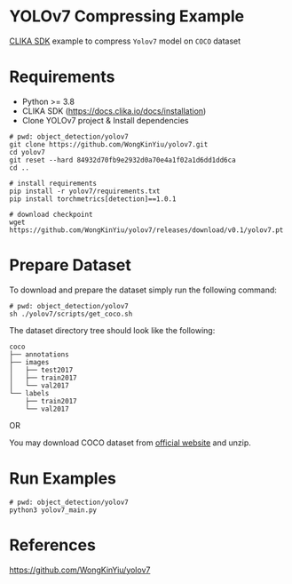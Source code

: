 # YOLOv7 Compressing Example

<ins>CLIKA SDK</ins> example to compress `Yolov7` model on `COCO` dataset

# Requirements

- Python >= 3.8
- CLIKA SDK (https://docs.clika.io/docs/installation)
- Clone YOLOv7 project & Install dependencies

```
# pwd: object_detection/yolov7
git clone https://github.com/WongKinYiu/yolov7.git
cd yolov7
git reset --hard 84932d70fb9e2932d0a70e4a1f02a1d6dd1dd6ca
cd ..

# install requirements
pip install -r yolov7/requirements.txt
pip install torchmetrics[detection]==1.0.1

# download checkpoint
wget https://github.com/WongKinYiu/yolov7/releases/download/v0.1/yolov7.pt
```

# Prepare Dataset

To download and prepare the dataset simply run the following command:

```
# pwd: object_detection/yolov7
sh ./yolov7/scripts/get_coco.sh
```

The dataset directory tree should look like the following:

```
coco
├── annotations
├── images
│   ├── test2017
│   ├── train2017
│   └── val2017
└── labels
    ├── train2017
    └── val2017
```

OR

You may download COCO dataset from [official website](https://cocodataset.org/#download) and unzip.

# Run Examples

```
# pwd: object_detection/yolov7
python3 yolov7_main.py
```

# References

https://github.com/WongKinYiu/yolov7
